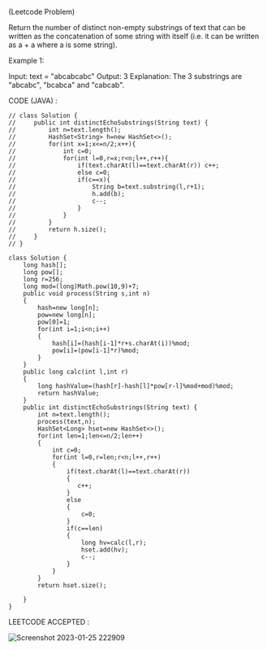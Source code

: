(Leetcode Problem) 

Return the number of distinct non-empty substrings of text that can be written as the concatenation of some string with itself (i.e. it can be written as a + a where a is some string).

 

Example 1:

Input: text = "abcabcabc"
Output: 3
Explanation: The 3 substrings are "abcabc", "bcabca" and "cabcab".



CODE (JAVA) :

```
// class Solution {
//     public int distinctEchoSubstrings(String text) {
//         int n=text.length();
//         HashSet<String> h=new HashSet<>();
//         for(int x=1;x<=n/2;x++){
//             int c=0;
//             for(int l=0,r=x;r<n;l++,r++){
//                 if(text.charAt(l)==text.charAt(r)) c++;
//                 else c=0;
//                 if(c==x){
//                     String b=text.substring(l,r+1);
//                     h.add(b);
//                     c--;
//                 }
//             }
//         }
//         return h.size();
//     }
// }

class Solution {
    long hash[];
    long pow[];
    long r=256;
    long mod=(long)Math.pow(10,9)+7;
    public void process(String s,int n)
    {
        hash=new long[n];
        pow=new long[n];
        pow[0]=1;
        for(int i=1;i<n;i++)
        {
            hash[i]=(hash[i-1]*r+s.charAt(i))%mod;
            pow[i]=(pow[i-1]*r)%mod;
        }
    }
    public long calc(int l,int r)
    {
        long hashValue=(hash[r]-hash[l]*pow[r-l]%mod+mod)%mod;
        return hashValue;
    }
    public int distinctEchoSubstrings(String text) {
        int n=text.length();
        process(text,n);
        HashSet<Long> hset=new HashSet<>();
        for(int len=1;len<=n/2;len++)
        {
            int c=0;
            for(int l=0,r=len;r<n;l++,r++)
            {
                if(text.charAt(l)==text.charAt(r))
                {
                   c++; 
                }
                else
                {
                    c=0;
                }
                if(c==len)
                {
                    long hv=calc(l,r);
                    hset.add(hv);
                    c--;
                }
            }
        }
        return hset.size();
        
    }
}

```
LEETCODE ACCEPTED :

![Screenshot 2023-01-25 222909](https://user-images.githubusercontent.com/73281015/214629305-ae2c8d4a-2af3-447f-aa75-7cd26a210de1.png)

